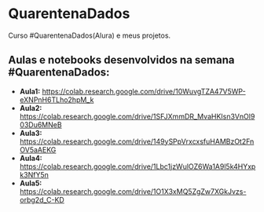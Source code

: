 # QuarentenaDados
Curso #QuarentenaDados(Alura) e meus projetos.

## Aulas e notebooks desenvolvidos na semana #QuarentenaDados:

* **Aula1:** https://colab.research.google.com/drive/10WuvgTZA47V5WP-eXNPnH6TLho2hpM_k
* **Aula2:** https://colab.research.google.com/drive/1SFJXmmDR_MvaHKIsn3VnOl903Du6MNeB
* **Aula3:** https://colab.research.google.com/drive/149ySPpVrxcxsfuHAMBzOt2FnOV5aAEKG
* **Aula4:** https://colab.research.google.com/drive/1Lbc1jzWulOZ6Wa1A9l5k4HYxpk3NfY5n
* **Aula5:** https://colab.research.google.com/drive/1O1X3xMQ5ZgZw7XGkJvzs-orbg2d_C-KD

